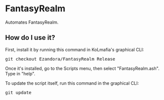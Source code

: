 # FantasyRealm
Automates FantasyRealm.

How do I use it?
----------------
First, install it by running this command in KoLmafia's graphical CLI:

<pre>
git checkout Ezandora/FantasyRealm Release
</pre>
Once it's installed, go to the Scripts menu, then select "FantasyRealm.ash". Type in "help".

To update the script itself, run this command in the graphical CLI:

<pre>
git update
</pre>
